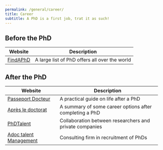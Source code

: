 ```yaml
---
permalink: /general/career/
title: Career
subtitle: A PhD is a first job, trat it as such!
---
```


## Before the PhD

| Website                               | Description                                   |
| ------------------------------------- | --------------------------------------------- |
| [FindAPhD](https://www.findaphd.com/) | A large list of PhD offers all over the world |

## After the PhD

| Website                                                                                                     | Description                                             |
| ----------------------------------------------------------------------------------------------------------- | ------------------------------------------------------- |
| [Passeport Docteur](https://andes.asso.fr/passeport-docteur/)                                               | A practical guide on life after a PhD                   |
| [Après le doctorat](https://wwwobs.univ-bpclermont.fr/atmos/fr/enseignement/futur_etudiant/apres_these.php) | A summary of some career options after completing a PhD |
| [PhDTalent](https://www.phdtalent.fr/)                                                                      | Collaboration between researchers and private companies |
| [Adoc talent Management](https://www.adoc-tm.com/)                                                          | Consulting firm in recruitment of PhDs                  |
